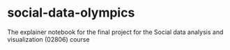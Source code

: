 # social-data-olympics
The explainer notebook for the final project for the Social data analysis and visualization (02806) course
